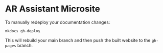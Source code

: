 # AR Assistant Microsite

To manually redeploy your documentation changes:

```zsh
mkdocs gh-deploy
```

This will rebuild your main branch and then push the built website to the `gh-pages` branch.
